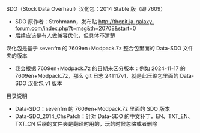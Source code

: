 SDO（Stock Data Overhaul）汉化包：2014 Stable 版（即 7609）
- SDO 原作者：Strohmann，发布贴 http://thepit.ja-galaxy-forum.com/index.php?t=msg&th=20708&start=0
- 后续应该是有人做兼容优化，但具体不清楚

汉化包是基于 sevenfm 的 7609en+Modpack.7z 整合包里面的 Data-SDO 文件夹的版本
- 我会根据 7609en+Modpack.7z 的日期来区分版本：例如 2024-11-17 的 7609en+Modpack.7z，那么 git 日志 241117v1，就是此压缩包里面的 Data-SDO 汉化包 v1 版本

目录说明
- Data-SDO：sevenfm 的 7609en+Modpack.7z 里面的 SDO 版本
- Data-SDO_2014_ChsPatch：针对 Data-SDO 的中文补丁，EN、TXT_EN、TXT_CN 后缀的文件夹是翻译时用的，玩的时候忽略或者删除

